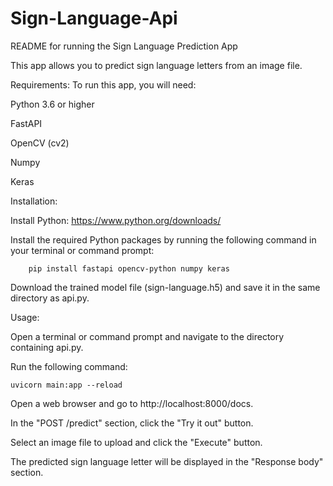 # Sign-Language-Api
README for running the Sign Language Prediction App

This app allows you to predict sign language letters from an image file.


Requirements:
To run this app, you will need:

Python 3.6 or higher

FastAPI

OpenCV (cv2)

Numpy

Keras

Installation:

Install Python: https://www.python.org/downloads/

Install the required Python packages by running the following command in your terminal or command prompt:

        pip install fastapi opencv-python numpy keras
        
Download the trained model file (sign-language.h5) and save it in the same directory as api.py.

Usage:

Open a terminal or command prompt and navigate to the directory containing api.py.

Run the following command:
    
    uvicorn main:app --reload
    
Open a web browser and go to http://localhost:8000/docs.

In the "POST /predict" section, click the "Try it out" button.

Select an image file to upload and click the "Execute" button.

The predicted sign language letter will be displayed in the "Response body" section.
